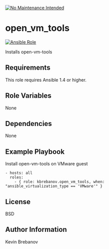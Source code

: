 [![No Maintenance Intended](http://unmaintained.tech/badge.svg)](http://unmaintained.tech/)

open_vm_tools
=============

[![Ansible Role](https://img.shields.io/ansible/role/3477.svg)](https://galaxy.ansible.com/list#/roles/3477)

Installs open-vm-tools

Requirements
------------

This role requires Ansible 1.4 or higher.

Role Variables
--------------

None

Dependencies
------------

None

Example Playbook
----------------

Install open-vm-tools on VMware guest
```
- hosts: all
  roles:
    - { role: kbrebanov.open_vm_tools, when: "ansible_virtualization_type == 'VMware'" }
```

License
-------

BSD

Author Information
------------------

Kevin Brebanov
